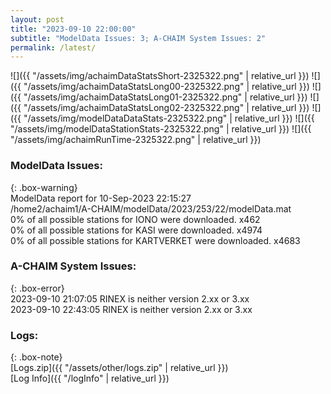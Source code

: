 ```yaml
---
layout: post
title: "2023-09-10 22:00:00"
subtitle: "ModelData Issues: 3; A-CHAIM System Issues: 2"
permalink: /latest/
---
```


![]({{ "/assets/img/achaimDataStatsShort-2325322.png" | relative_url }})
![]({{ "/assets/img/achaimDataStatsLong00-2325322.png" | relative_url }})
![]({{ "/assets/img/achaimDataStatsLong01-2325322.png" | relative_url }})
![]({{ "/assets/img/achaimDataStatsLong02-2325322.png" | relative_url }})
![]({{ "/assets/img/modelDataDataStats-2325322.png" | relative_url }})
![]({{ "/assets/img/modelDataStationStats-2325322.png" | relative_url }})
![]({{ "/assets/img/achaimRunTime-2325322.png" | relative_url }})


### ModelData Issues:  
  
{: .box-warning}  
 ModelData report for 10-Sep-2023 22:15:27   
 /home2/achaim1/A-CHAIM/modelData/2023/253/22/modelData.mat   
 0% of all possible stations for IONO were downloaded. x462   
 0% of all possible stations for KASI were downloaded. x4974   
 0% of all possible stations for KARTVERKET were downloaded. x4683   
  
### A-CHAIM System Issues:  
  
{: .box-error}  
2023-09-10 21:07:05 RINEX is neither version 2.xx or 3.xx  
2023-09-10 22:43:05 RINEX is neither version 2.xx or 3.xx  

### Logs:  
  
{: .box-note}  
[Logs.zip]({{ "/assets/other/logs.zip" | relative_url }})  
[Log Info]({{ "/logInfo" | relative_url }})  
